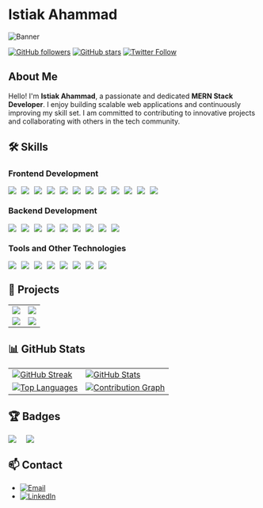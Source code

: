 
# Istiak Ahammad

![Banner](https://i.imghippo.com/files/evofc1725613949.png)

[![GitHub followers](https://img.shields.io/github/followers/mhistiak3?style=social)](https://github.com/mhistiak3)
[![GitHub stars](https://img.shields.io/github/stars/mhistiak3?style=social)](https://github.com/mhistiak3)
[![Twitter Follow](https://img.shields.io/twitter/follow/Mdistiak?style=social)](https://x.com/Mdistia59400077)

## About Me

Hello! I'm **Istiak Ahammad**, a passionate and dedicated **MERN Stack Developer**. I enjoy building scalable web applications and continuously improving my skill set. I am committed to contributing to innovative projects and collaborating with others in the tech community.

## 🛠️ Skills

### Frontend Development

<div style="display: flex; flex-wrap: wrap; gap: 10px;">
  <img src="https://img.shields.io/badge/-HTML5-E34F26?logo=html5&logoColor=white&style=for-the-badge">
  <img src="https://img.shields.io/badge/-CSS3-1572B6?logo=css3&logoColor=white&style=for-the-badge">
  <img src="https://img.shields.io/badge/-Tailwind%20CSS-38B2AC?logo=tailwind-css&logoColor=white&style=for-the-badge">
  <img src="https://img.shields.io/badge/-ShadCN-000000?logo=react&logoColor=white&style=for-the-badge">
  <img src="https://img.shields.io/badge/-Bootstrap%20CSS-7952B3?logo=bootstrap&logoColor=white&style=for-the-badge">
  <img src="https://img.shields.io/badge/-JavaScript-F7DF1E?logo=javascript&logoColor=black&style=for-the-badge">
  <img src="https://img.shields.io/badge/-React-61DAFB?logo=react&logoColor=black&style=for-the-badge">
  <img src="https://img.shields.io/badge/-Next.js-000000?logo=next.js&logoColor=white&style=for-the-badge">
  <img src="https://img.shields.io/badge/-Redux-764ABC?logo=redux&logoColor=white&style=for-the-badge">
  <img src="https://img.shields.io/badge/-Formik-E10098?logo=formik&logoColor=white&style=for-the-badge">
  <img src="https://img.shields.io/badge/-React%20Hook%20Form-EC1C24?logo=react-hook-form&logoColor=white&style=for-the-badge">
  <img src="https://img.shields.io/badge/-Yup-F7DF1E?logo=yup&logoColor=black&style=for-the-badge">
</div>

### Backend Development

<div style="display: flex; flex-wrap: wrap; gap: 10px;">
  <img src="https://img.shields.io/badge/-Node.js-339933?logo=node.js&logoColor=white&style=for-the-badge">
  <img src="https://img.shields.io/badge/-Express.js-000000?logo=express&logoColor=white&style=for-the-badge">
  <img src="https://img.shields.io/badge/-MongoDB-47A248?logo=mongodb&logoColor=white&style=for-the-badge">
  <img src="https://img.shields.io/badge/-Mongoose-800000?logo=mongoose&logoColor=white&style=for-the-badge">
  <img src="https://img.shields.io/badge/-GraphQL-E10098?logo=graphql&logoColor=white&style=for-the-badge">
  <img src="https://img.shields.io/badge/-RESTful%20APIs-0052CC?logo=api&logoColor=white&style=for-the-badge">
  <img src="https://img.shields.io/badge/-Firebase-FFCA28?logo=firebase&logoColor=black&style=for-the-badge">
  <img src="https://img.shields.io/badge/-Supabase-3ECF8E?logo=supabase&logoColor=white&style=for-the-badge">
  <img src="https://img.shields.io/badge/-Appwrite-F02E65?logo=appwrite&logoColor=white&style=for-the-badge">
</div>

### Tools and Other Technologies

<div style="display: flex; flex-wrap: wrap; gap: 10px;">
  <img src="https://img.shields.io/badge/-Git-F05032?logo=git&logoColor=white&style=for-the-badge">
  <img src="https://img.shields.io/badge/-GitHub-181717?logo=github&logoColor=white&style=for-the-badge">
  <img src="https://img.shields.io/badge/-Docker-2496ED?logo=docker&logoColor=white&style=for-the-badge">
  <img src="https://img.shields.io/badge/-Webpack-8DD6F9?logo=webpack&logoColor=black&style=for-the-badge">
  <img src="https://img.shields.io/badge/-Babel-F9DC3E?logo=babel&logoColor=black&style=for-the-badge">
  <img src="https://img.shields.io/badge/-TypeScript-3178C6?logo=typescript&logoColor=white&style=for-the-badge">
  <img src="https://img.shields.io/badge/-Jest-C21325?logo=jest&logoColor=white&style=for-the-badge">
  <img src="https://img.shields.io/badge/-Gemini%20AI-6A0DAD?logo=ai&logoColor=white&style=for-the-badge">
</div>

## 🚀 Projects

<table>
  <tr>
    <td>
      <a href="https://github.com/mhistiak3/MindScribe">
        <img src="https://github-readme-stats.vercel.app/api/pin/?username=mhistiak3&repo=MindScribe&theme=radical" />
      </a>
    </td>
    <td>
      <a href="https://github.com/mhistiak3/private-chat-application">
        <img src="https://github-readme-stats.vercel.app/api/pin/?username=mhistiak3&repo=private-chat-application&theme=radical" />
      </a>
    </td>
  </tr>
  <tr>
    <td>
      <a href="https://github.com/mhistiak3/nifty-notes-taking-app">
        <img src="https://github-readme-stats.vercel.app/api/pin/?username=mhistiak3&repo=nifty-notes-taking-app&theme=radical" />
      </a>
    </td>
    <td>
      <a href="https://github.com/mhistiak3/JustFly">
        <img src="https://github-readme-stats.vercel.app/api/pin/?username=mhistiak3&repo=JustFly&theme=radical" />
      </a>
    </td>
  </tr>
</table>


## 📊 GitHub Stats

<table>
  <tr>
    <td>
      <a href="https://github.com/mhistiak3">
        <img src="https://github-readme-streak-stats.herokuapp.com/?user=mhistiak3&theme=radical" alt="GitHub Streak" />
      </a>
    </td>
    <td>
      <a href="https://github.com/mhistiak3">
        <img src="https://github-readme-stats.vercel.app/api?username=mhistiak3&show_icons=true&theme=radical" alt="GitHub Stats" />
      </a>
    </td>
  </tr>
  <tr>
    <td>
      <a href="https://github.com/mhistiak3">
        <img src="https://github-readme-stats.vercel.app/api/top-langs/?username=mhistiak3&layout=compact&theme=radical" alt="Top Languages" />
      </a>
    </td>
    <td>
      <a href="https://github.com/mhistiak3">
        <img src="https://activity-graph.herokuapp.com/graph?username=mhistiak3&theme=radical" alt="Contribution Graph" />
      </a>
    </td>
  </tr>
</table>


## 🏆 Badges

<div style="display: flex; flex-wrap: wrap; gap: 20px;">
  <img src="https://img.shields.io/github/issues/mhistiak3/mhistiak3?logo=github&style=flat">
  <img src="https://img.shields.io/github/issues-pr/mhistiak3/mhistiak3?logo=github&style=flat">
</div>

## 📫 Contact

- [![Email](https://img.shields.io/badge/-Email-D14836?logo=gmail&logoColor=white&style=flat)](mailto:mhistiak2@gmail.com)
- [![LinkedIn](https://img.shields.io/badge/-LinkedIn-0077B5?logo=linkedin&logoColor=white&style=flat)](https://linkedin.com/in/istiakahammad)


